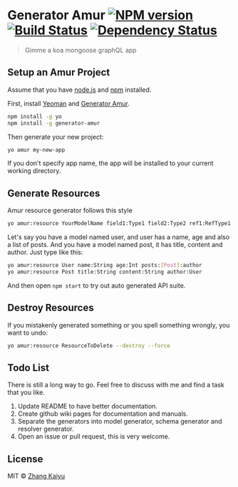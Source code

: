 # Generator Amur [![NPM version][npm-image]][npm-url] [![Build Status][travis-image]][travis-url] [![Dependency Status][daviddm-image]][daviddm-url]
> Gimme a koa mongoose graphQL app

## Setup an Amur Project

Assume that you have [node.js](https://nodejs.org/) and [npm](https://www.npmjs.com/) installed.

First, install [Yeoman](http://yeoman.io) and [Generator Amur](https://github.com/zhangkaiyulw/generator-amur/).

```bash
npm install -g yo
npm install -g generator-amur
```

Then generate your new project:

```bash
yo amur my-new-app
```

If you don't specify app name, the app will be installed to your current working directory.

## Generate Resources

Amur resource generator follows this style

``` bash
yo amur:resource YourModelName field1:Type1 field2:Type2 ref1:RefType1 ref2:RefType2:foreignKey
```

Let's say you have a model named user, and user has a name, age and also a list of posts.
And you have a model named post, it has title, content and author. Just type like this:

``` bash
yo amur:resource User name:String age:Int posts:[Post]:author
yo amur:resource Post title:String content:String author:User
```

And then open `npm start` to try out auto generated API suite.

## Destroy Resources

If you mistakenly generated something or you spell something wrongly, you want to undo:

``` bash
yo amur:resource ResourceToDelete --destroy --force
```

## Todo List

There is still a long way to go. Feel free to discuss with me and find a task that you like.

1. Update README to have better documentation.
2. Create github wiki pages for documentation and manuals.
3. Separate the generators into model generator, schema generator and resolver generator.
4. Open an issue or pull request, this is very welcome.

## License

MIT © [Zhang Kaiyu](https://github.com/zhangkaiyulw)


[npm-image]: https://badge.fury.io/js/generator-amur.svg
[npm-url]: https://npmjs.org/package/generator-amur
[travis-image]: https://travis-ci.org/zhangkaiyulw/generator-amur.svg?branch=master
[travis-url]: https://travis-ci.org/zhangkaiyulw/generator-amur
[daviddm-image]: https://david-dm.org/zhangkaiyulw/generator-amur.svg?theme=shields.io
[daviddm-url]: https://david-dm.org/zhangkaiyulw/generator-amur
